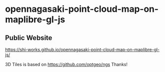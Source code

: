 # opennagasaki-point-cloud-map-on-maplibre-gl-js
## Public Website
https://shi-works.github.io/opennagasaki-point-cloud-map-on-maplibre-gl-js/

3D Tiles is based on https://github.com/optgeo/ngs Thanks!
